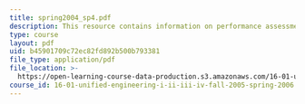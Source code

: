 ```yaml
---
title: spring2004_sp4.pdf
description: This resource contains information on performance assessment set.
type: course
layout: pdf
uid: b45901709c72ec82fd892b500b793381
file_type: application/pdf
file_location: >-
  https://open-learning-course-data-production.s3.amazonaws.com/16-01-unified-engineering-i-ii-iii-iv-fall-2005-spring-2006/b45901709c72ec82fd892b500b793381_spring2004_sp4.pdf
course_id: 16-01-unified-engineering-i-ii-iii-iv-fall-2005-spring-2006
---
```

